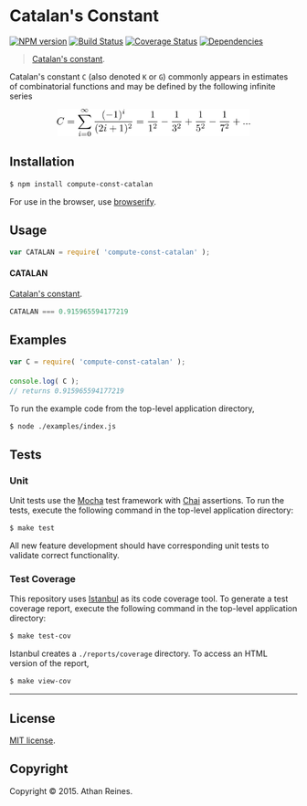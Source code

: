 Catalan's Constant
===
[![NPM version][npm-image]][npm-url] [![Build Status][travis-image]][travis-url] [![Coverage Status][coveralls-image]][coveralls-url] [![Dependencies][dependencies-image]][dependencies-url]

> [Catalan's constant](http://en.wikipedia.org/wiki/Catalan%27s_constant).

Catalan's constant `C` (also denoted `K` or `G`) commonly appears in estimates of combinatorial functions and may be defined by the following infinite series

<div align="center">
	<img src="https://github.com/compute-io/const-catalan/blob/master/docs/img/eqn.png" alt="Equation for Catalan's constant." height="48px">
	<br>
</div>


## Installation

``` bash
$ npm install compute-const-catalan
```

For use in the browser, use [browserify](https://github.com/substack/node-browserify).


## Usage

``` javascript
var CATALAN = require( 'compute-const-catalan' );
```

#### CATALAN

[Catalan's constant](http://en.wikipedia.org/wiki/Catalan%27s_constant).

``` javascript
CATALAN === 0.915965594177219
```


## Examples

``` javascript
var C = require( 'compute-const-catalan' );

console.log( C );
// returns 0.915965594177219
```

To run the example code from the top-level application directory,

``` bash
$ node ./examples/index.js
```


## Tests

### Unit

Unit tests use the [Mocha](http://mochajs.org/) test framework with [Chai](http://chaijs.com) assertions. To run the tests, execute the following command in the top-level application directory:

``` bash
$ make test
```

All new feature development should have corresponding unit tests to validate correct functionality.


### Test Coverage

This repository uses [Istanbul](https://github.com/gotwarlost/istanbul) as its code coverage tool. To generate a test coverage report, execute the following command in the top-level application directory:

``` bash
$ make test-cov
```

Istanbul creates a `./reports/coverage` directory. To access an HTML version of the report,

``` bash
$ make view-cov
```


---
## License

[MIT license](http://opensource.org/licenses/MIT). 


## Copyright

Copyright &copy; 2015. Athan Reines.


[npm-image]: http://img.shields.io/npm/v/compute-const-catalan.svg
[npm-url]: https://npmjs.org/package/compute-const-catalan

[travis-image]: http://img.shields.io/travis/compute-io/const-catalan/master.svg
[travis-url]: https://travis-ci.org/compute-io/const-catalan

[coveralls-image]: https://img.shields.io/coveralls/compute-io/const-catalan/master.svg
[coveralls-url]: https://coveralls.io/r/compute-io/const-catalan?branch=master

[dependencies-image]: http://img.shields.io/david/compute-io/const-catalan.svg
[dependencies-url]: https://david-dm.org/compute-io/const-catalan

[dev-dependencies-image]: http://img.shields.io/david/dev/compute-io/const-catalan.svg
[dev-dependencies-url]: https://david-dm.org/dev/compute-io/const-catalan

[github-issues-image]: http://img.shields.io/github/issues/compute-io/const-catalan.svg
[github-issues-url]: https://github.com/compute-io/const-catalan/issues
